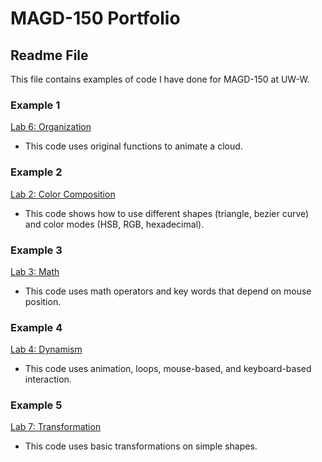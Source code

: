 # MAGD-150 Portfolio
## Readme File

This file contains examples of code I have done for MAGD-150 at UW-W.

### Example 1
[Lab 6: Organization](https://github.com/strangenewg/MAGD150-Portfolio/blob/gh-pages/s19magd150lab06_threadgill/s19magd150lab06_threadgill.pde)
 * This code uses original functions to animate a cloud.

### Example 2
[Lab 2: Color Composition](https://github.com/strangenewg/MAGD150-Portfolio/blob/gh-pages/s19magd150lab01_threadgill_balloon.pde)
 * This code shows how to use different shapes (triangle, bezier curve) and color modes (HSB, RGB, hexadecimal).

### Example 3
[Lab 3: Math](https://github.com/strangenewg/MAGD150-Portfolio/blob/gh-pages/s19magd150lab03_threadgill.pde)
 * This code uses math operators and key words that depend on mouse position.

### Example 4
[Lab 4: Dynamism](https://github.com/strangenewg/MAGD150-Portfolio/blob/gh-pages/s19magd150lab04_threadgill.pde)
 * This code uses animation, loops, mouse-based, and keyboard-based interaction.

### Example 5
[Lab 7: Transformation](https://github.com/strangenewg/MAGD150-Portfolio/blob/gh-pages/s19magd150lab07_threadgill.pde)
 * This code uses basic transformations on simple shapes.



